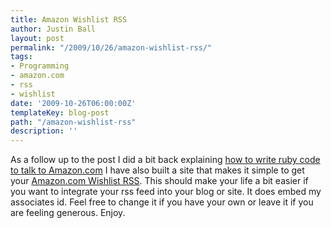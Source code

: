 ```yaml
---
title: Amazon Wishlist RSS
author: Justin Ball
layout: post
permalink: "/2009/10/26/amazon-wishlist-rss/"
tags:
- Programming
- amazon.com
- rss
- wishlist
date: '2009-10-26T06:00:00Z'
templateKey: blog-post
path: "/amazon-wishlist-rss"
description: ''
---
```


As a follow up to the post I did a bit back explaining [how to write ruby code to talk to Amazon.com][1] I have also built a site that makes it simple to get your [Amazon.com Wishlist RSS][2]. This should make your life a bit easier if you want to integrate your rss feed into your blog or site. It does embed my associates id. Feel free to change it if you have your own or leave it if you are feeling generous. Enjoy.

 [1]: http://www.justinball.com/2009/09/02/amazon-ruby-and-signing_authenticating-your-requests/
 [2]: http://www.my-amazon-feeds.com
